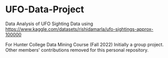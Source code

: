 # UFO-Data-Project
Data Analysis of UFO Sighting Data using https://www.kaggle.com/datasets/rishidamarla/ufo-sightings-approx-100000

For Hunter College Data Mining Course (Fall 2022)
Initially a group project. Other members' contributions removed for this personal repository.
